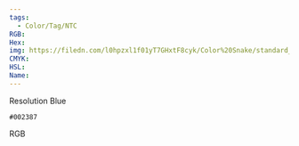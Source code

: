 ```yaml
---
tags:
  - Color/Tag/NTC
RGB:
Hex:
img: https://filedn.com/l0hpzxl1f01yT7GHxtF8cyk/Color%20Snake/standard_csv_to_svg/002387.svg
CMYK:
HSL:
Name:
---
```

Resolution Blue
```palette
#002387
```
RGB
